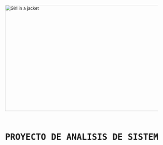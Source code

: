 <img src="https://www.queestudiar.org/wp-content/uploads/2017/10/software-750x350.jpg" alt="Girl in a jacket" width="750" height="350">
<pre>
        <h1>PROYECTO DE ANALISIS DE SISTEMAS II</h1>
</pre>
